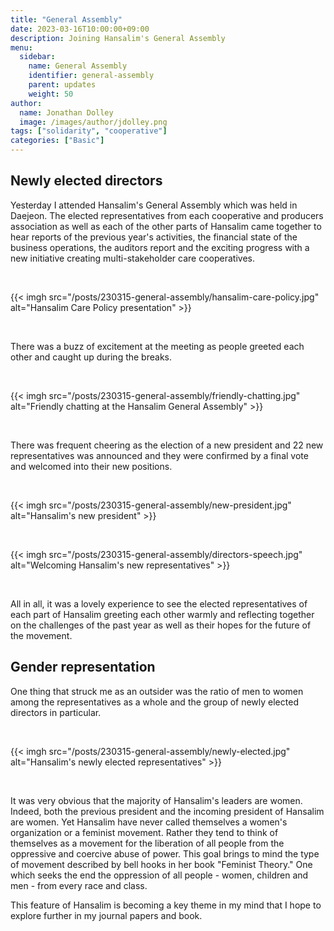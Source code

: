 ```yaml
---
title: "General Assembly"
date: 2023-03-16T10:00:00+09:00
description: Joining Hansalim's General Assembly
menu:
  sidebar:
    name: General Assembly
    identifier: general-assembly
    parent: updates
    weight: 50
author:
  name: Jonathan Dolley
  image: /images/author/jdolley.png
tags: ["solidarity", "cooperative"]
categories: ["Basic"]
---
```


## Newly elected directors

Yesterday I attended Hansalim's General Assembly which was held in Daejeon.
The elected representatives from each cooperative and producers association as well as each of the other parts of Hansalim came together to hear reports of the previous year's activities, the financial state of the business operations, the auditors report and the exciting progress with a new initiative creating multi-stakeholder care cooperatives.

<br />

{{< imgh src="/posts/230315-general-assembly/hansalim-care-policy.jpg" alt="Hansalim Care Policy presentation" >}}

<br />

There was a buzz of excitement at the meeting as people greeted each other and caught up during the breaks.

<br />

{{< imgh src="/posts/230315-general-assembly/friendly-chatting.jpg" alt="Friendly chatting at the Hansalim General Assembly" >}}

<br />

There was frequent cheering as the election of a new president and 22 new representatives was announced and they were confirmed by a final vote and welcomed into their new positions.

<br />

{{< imgh src="/posts/230315-general-assembly/new-president.jpg" alt="Hansalim's new president" >}}

<br />

{{< imgh src="/posts/230315-general-assembly/directors-speech.jpg" alt="Welcoming Hansalim's new representatives" >}}

<br />

All in all, it was a lovely experience to see the elected representatives of each part of Hansalim greeting each other warmly and reflecting together on the challenges of the past year as well as their hopes for the future of the movement.

## Gender representation

One thing that struck me as an outsider was the ratio of men to women among the representatives as a whole and the group of newly elected directors in particular.

<br />

{{< imgh src="/posts/230315-general-assembly/newly-elected.jpg" alt="Hansalim's newly elected representatives" >}}

<br />

It was very obvious that the majority of Hansalim's leaders are women.
Indeed, both the previous president and the incoming president of Hansalim are women.
Yet Hansalim have never called themselves a women's organization or a feminist movement.
Rather they tend to think of themselves as a movement for the liberation of all people from the oppressive and coercive abuse of power.
This goal brings to mind the type of movement described by bell hooks in her book "Feminist Theory."
One which seeks the end the oppression of all people - women, children and men - from every race and class.

This feature of Hansalim is becoming a key theme in my mind that I hope to explore further in my journal papers and book.
